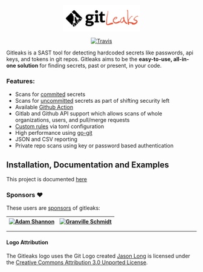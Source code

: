 <p align="center">
  <img alt="gitleaks" src="https://raw.githubusercontent.com/zricethezav/gifs/master/gitleakslogo.png" height="70" />
  <p align="center">
      <a href="https://travis-ci.org/zricethezav/gitleaks"><img alt="Travis" src="https://img.shields.io/travis/zricethezav/gitleaks/master.svg?style=flat-square"></a>
  </p>
</p>

Gitleaks is a SAST tool for detecting hardcoded secrets like passwords, api keys, and tokens in git repos. Gitleaks aims to be the **easy-to-use, all-in-one solution** for finding secrets, past or present, in your code. 
 
### Features:
- Scans for [commited](https://github.com/zricethezav/gitleaks/wiki/Scanning) secrets
- Scans for [uncommitted](https://github.com/zricethezav/gitleaks/wiki/Scanning#uncommitted-changes-scan) secrets as part of shifting security left
- Available [Github Action](https://github.com/marketplace/actions/gitleaks)
- Gitlab and Github API support which allows scans of whole organizations, users, and pull/merge requests
- [Custom rules](https://github.com/zricethezav/gitleaks/wiki/Configuration) via toml configuration
- High performance using [go-git](https://github.com/go-git/go-git)
- JSON and CSV reporting
- Private repo scans using key or password based authentication


## Installation, Documentation and Examples
This project is documented [here](https://github.com/zricethezav/gitleaks/wiki)


###  Sponsors ❤️
These users are [sponsors](https://github.com/sponsors/zricethezav) of gitleaks:

[![Adam Shannon](https://github.com/adamdecaf.png?size=50)](https://github.com/adamdecaf) | [![Granville Schmidt](https://github.com/gramidt.png?size=50)](https://github.com/gramidt) | 
---|---|
----
#### Logo Attribution
The Gitleaks logo uses the Git Logo created <a href="https://twitter.com/jasonlong">Jason Long</a> is licensed under the <a href="https://creativecommons.org/licenses/by/3.0/">Creative Commons Attribution 3.0 Unported License</a>.

